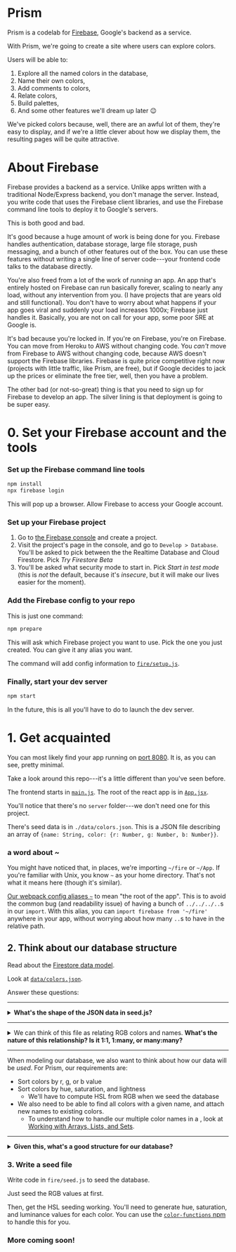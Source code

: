 # Prism

Prism is a codelab for [Firebase](https://firebase.google.com), Google's
backend as a service.

With Prism, we're going to create a site where users can explore colors.

Users will be able to:
  1. Explore all the named colors in the database,
  2. Name their own colors,
  3. Add comments to colors,
  4. Relate colors,
  5. Build palettes,
  6. And some other features we'll dream up later 😉

We've picked colors because, well, there are an awful lot of them,
they're easy to display, and if we're a little clever about how we
display them, the resulting pages will be quite attractive.

# About Firebase

Firebase provides a backend as a service. Unlike apps written with a traditional Node/Express backend, you don't manage the server. Instead,
you write code that uses the Firebase client libraries, and use the Firebase
command line tools to deploy it to Google's servers.

This is both good and bad.

It's good because a huge amount of work is being done for you. Firebase handles authentication, database storage, large file storage, push messaging, and a bunch of other features out of the box. You can use these features without writing a single line of server code---your frontend code talks to the database directly.

You're also freed from a lot of the work of *running* an app. An app that's entirely hosted on Firebase can run basically forever, scaling to nearly any load, without any intervention from you. (I have projects that are years old and still functional). You don't have to worry about what happens if your app goes viral and suddenly your load increases 1000x; Firebase just handles it. Basically, you are not on call for your app, some poor <a title='Site Reliability Engineer'>SRE</a> at Google is.

It's bad because you're locked in. If you're on Firebase, you're on Firebase. You can move from Heroku to AWS without changing code. You *can't* move from Firebase to AWS without changing code, because AWS doesn't support the Firebase libraries. Firebase is quite price competitive right now (projects with little traffic, like Prism, are free), but if Google decides to jack up the prices or eliminate the free tier, well, then you have a problem.

The other bad (or not-so-great) thing is that you need to sign up for Firebase to develop an app. The silver lining is that deployment is going to be super easy.

# 0. Set your Firebase account and the tools

### Set up the Firebase command line tools

```sh
npm install
npx firebase login
```

This will pop up a browser. Allow Firebase to access your Google account.

### Set up your Firebase project

1. Go to [the Firebase console](https://console.firebase.google.com/)
   and create a project.
2. Visit the project's page in the console, and go to `Develop > Database`.
   You'll be asked to pick between the the Realtime Database and Cloud Firestore. Pick *Try Firestore Beta*
3. You'll be asked what security mode to start in. Pick *Start in test mode* (this is *not* the default, because it's *insecure*, but it will make our lives easier for the moment).

### Add the Firebase config to your repo

This is just one command:

```sh
npm prepare
```

This will ask which Firebase project you want to use. Pick the one you just created. You can give it any alias you want.

The command will add config information to [`fire/setup.js`](./fire/setup.js).

### Finally, start your dev server

```sh
npm start
```

In the future, this is all you'll have to do to launch the dev server.

# 1. Get acquainted

You can most likely find your app running on [port 8080](http://localhost:8080). It is, as you can see, pretty minimal.

Take a look around this repo---it's a little different than you've seen before.

The frontend starts in [`main.js`](./main.js). The root of the react app
is in [`App.jsx`](./App.jsx).

You'll notice that there's no `server` folder---we don't need one for this project.

There's seed data is in `./data/colors.json`. This is a JSON file describing an array of `{name: String, color: {r: Number, g: Number, b: Number}}`.

### a word about ~
You might have noticed that, in places, we're importing `~/fire` or `~/App`. If you're familiar with Unix, you know `~` as your home directory. That's not what it means here (though it's similar).

[Our webpack config aliases `~`](./webpack.config.js#L16) to mean "the root of the app". This is to avoid the common bug (and readability issue) of having a bunch of `../../../..`s in our `import`. With this alias, you can `import firebase from '~/fire'` anywhere in your app, without worrying about how many `..`s to have in the relative path.

## 2. Think about our database structure

Read about the [Firestore data model](https://firebase.google.com/docs/firestore/data-model).

Look at [`data/colors.json`](./data/colors.json).

Answer these questions:

---

<details>
  <summary><b>What's the shape of the JSON data in seed.js?</b></summary>
  <p>
  It's an array of <code>{name: String, color: {r: Number, g: Number, b: Number}}</code>
  </p>
</details>

---

<details>
  <summary>
  We can think of this file as relating RGB colors and names. <b>What's the nature of this relationship? Is it 1:1, 1:many, or many:many?</b></summary>
  <p>
  It's a *many:many* relationship. If you look carefully at `colors.json`,
  you'll see several different `blue`s, and also several different names for
  the same RGB color.
  </p>
</details>

---

When modeling our database, we also want to think about how our data will
be *used*. For Prism, our requirements are:

- Sort colors by r, g, or b value
- Sort colors by hue, saturation, and lightness
  - We'll have to compute HSL from RGB when we seed the database
- We also need to be able to find all colors with a given name,
  and attach new names to existing colors.
  - To understand how to handle our multiple color names in a ,
  look at [Working with Arrays, Lists, and Sets](https://firebase.google.com/docs/firestore/solutions/arrays).

---

<details>
  <summary><b>Given this, what's a good structure for our database?</b></summary>
  <p>
    We'll model our colors as a collection, named <code>colors</code>, whose fields are:
    <ul>
      <li><code>red: Number</code></li>
      <li><code>green: Number</code></li>
      <li><code>blue: Number</code></li>
      <li><code>hue: Number</code></li>
      <li><code>saturation: Number</code></li>
      <li><code>luminance: Number</code></li>
      <li><code>names: Object of (name -> true)</code></li>
    </ul>
    
    Each document represents a <b>unique color</b>, with all the different <b>names</b> for the color referenced there.
  </p>
</details>

### 3. Write a seed file

Write code in `fire/seed.js` to seed the database.

Just seed the RGB values at first.

Then, get the HSL seeding working. You'll need to generate hue, saturation, and luminance values for each color. You can use the [`color-functions` npm](https://www.npmjs.com/package/color-functions) to handle this for you.

### More coming soon!




